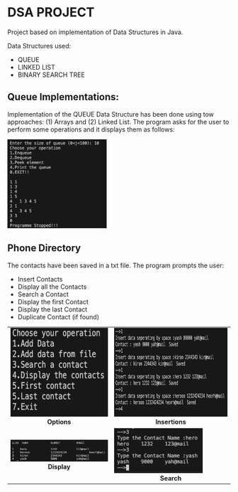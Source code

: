 # DSA PROJECT

Project based on implementation of Data Structures in Java.

Data Structures used:

- QUEUE
- LINKED LIST
- BINARY SEARCH TREE

## Queue Implementations:

Implementation of the QUEUE Data Structure has been done using tow approaches: (1) Arrays and (2) Linked List. The program asks for the user to perform some operations and it displays them as follows:

<p>
<img height = 200 width = auto src="https://github.com/iyashk/DSA-Project/blob/main/img/Queue.png?raw=true" />
</p>

## Phone Directory

The contacts have been saved in a txt file. The program prompts the user:

- Insert Contacts
- Display all the Contacts
- Search a Contact
- Display the first Contact
- Display the last Contact
- Duplicate Contact (if found)

<table>
     <tr>
          <td><img height = 200 width = auto src="https://github.com/iyashk/DSA-Project/blob/main/img/Options.png?raw=true" /><br /><center><b>Options</b></center></td>
          <td><img height = 200 width = auto src="https://github.com/iyashk/DSA-Project/blob/main/img/insert.png?raw=true" /><br /><center><b>Insertions</b></center></td>
     </tr>
     <tr>
          <td><img width = 400 height=auto src="https://github.com/iyashk/DSA-Project/blob/main/img/display.png?raw=true" /><br /><center><b>Display</b></center></td>
          <td><img width = 200 height=auto src="https://github.com/iyashk/DSA-Project/blob/main/img/search.png?raw=true" /><center><b>Search </b><br></center></td>
     </tr>
 </table>
